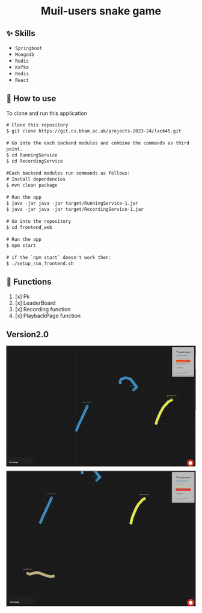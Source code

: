 
<h1 align="center">Muil-users snake game</h1>

## :sparkles: Skills
- `Springboot`
- `Mongodb`
- `Redis`
- `Kafka`
- `Redis`
- `React`

## :book: How to use
To clone and run this application
```
# Clone this repository
$ git clone https://git.cs.bham.ac.uk/projects-2023-24/lxc645.git
 
# Go into the each backend modules and combine the commands as third point.
$ cd RunningService
$ cd RecordingService

#Each backend modules run commands as follows:
# Install dependencies
$ mvn clean package

# Run the app
$ java -jar java -jar target/RunningService-1.jar
$ java -jar java -jar target/RecordingService-1.jar

# Go into the repository
$ cd frontend_web

# Run the app
$ npm start

# if the `npm start` doesn't work then:
$ ./setup_run_frontend.sh

```
## :wrench: Functions
1. [x] Pk
2. [x] LeaderBoard
3. [x] Recording function
4. [x] PlaybackPage function

## Version2.0
![image-5-camera.png](image-5-camera.png)